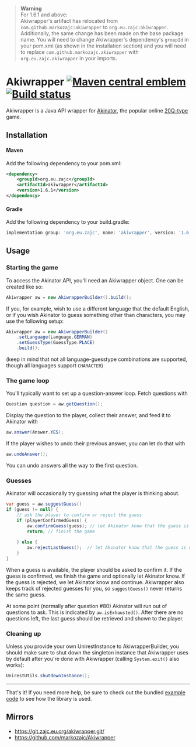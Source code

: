 [maven-img]: https://img.shields.io/maven-central/v/org.eu.zajc/akiwrapper.svg?label=Maven%20Central
[maven]: https://mvnrepository.com/artifact/org.eu.zajc/akiwrapper

[build-img]: https://github.com/markozajc/Akiwrapper/actions/workflows/test.yml/badge.svg?branch=master
[build]: https://github.com/markozajc/Akiwrapper/actions/workflows/test.yml?query=branch%3Amaster

> **Warning**\
> For 1.6.1 and above:\
> Akiwrapper's artifact has relocated from `com.github.markozajc:akiwrapper` to `org.eu.zajc:akiwrapper`. Additionally,
> the same change has been made on the base package name. You will need to change Akiwrapper's dependency's `groupId`
> in your pom.xml (as shown in the installation section) and you will need to replace `com.github.markozajc.akiwrapper`
> with `org.eu.zajc.akiwrapper` in your imports.

# Akiwrapper [![Maven central emblem][maven-img]][maven] [![Build status][build-img]][build]
Akiwrapper is a Java API wrapper for [Akinator](https://en.akinator.com/), the popular online
[20Q-type](https://en.wikipedia.org/wiki/Twenty_questions) game.

## Installation
#### Maven
Add the following dependency to your pom.xml:
```xml
<dependency>
    <groupId>org.eu.zajc</groupId>
    <artifactId>akiwrapper</artifactId>
    <version>1.6.1</version>
</dependency>
```
#### Gradle
Add the following dependency to your build.gradle:
```gradle
implementation group: 'org.eu.zajc', name: 'akiwrapper', version: '1.6.1'
```

## Usage

### Starting the game

To access the Akinator API, you'll need an Akiwrapper object. One can be created like so:
```java
Akiwrapper aw = new AkiwrapperBuilder().build();
```

If you, for example, wish to use a different language that the default English, or if you wish Akinator to guess
something other than characters, you may use the following setup:
```java
Akiwrapper aw = new AkiwrapperBuilder()
    .setLanguage(Language.GERMAN)
    .setGuessType(GuessType.PLACE)
    .build();
```
(keep in mind that not all language-guesstype combinations are supported, though all languages support `CHARACTER`)

### The game loop

You'll typically want to set up a question-answer loop. Fetch questions with
```java
Question question = aw.getQuestion();
```

Display the question to the player, collect their answer, and feed it to Akinator with
```java
aw.answer(Answer.YES);
``` 

If the player wishes to undo their previous answer, you can let do that with
```java
aw.undoAnswer();
```
You can undo answers all the way to the first question.

### Guesses

Akinator will occasionally try guessing what the player is thinking about.
```java
var guess = aw.suggestGuess()
if (guess != null) {
    // ask the player to confirm or reject the guess
    if (playerConfirmedGuess) {
        aw.confirmGuess(guess); // let Akinator know that the guess is right
        return; // finish the game
        
    } else {
        aw.rejectLastGuess();  // let Akinator know that the guess is not right - this also gives us a new question
    }
}
```
When a guess is available, the player should be asked to confirm it. If the guess is confirmed, we finish the game and
optionally let Akinator know. If the guess is rejected, we let Akinator know and continue. Akiwrapper also keeps track
of rejected guesses for you, so `suggestGuess()` never returns the same guess.
 
At some point (normally after question #80) Akinator will run out of questions to ask. This is indicated by
`aw.isExhausted()`. After there are no questions left, the last guess should be retrieved and shown to the player.

### Cleaning up

Unless you provide your own UnirestInstance to AkiwrapperBuilder, you should make sure to shut down the singleton 
instance that Akiwrapper uses by default after you're done with Akiwrapper (calling `System.exit()` also works):
```java
UnirestUtils.shutdownInstance();
```

---

That's it! If you need more help, be sure to check out the bundled
[example code](../master/example) to see how the library is used.

## Mirrors
* https://git.zajc.eu.org/akiwrapper.git/
* https://github.com/markozajc/Akiwrapper
